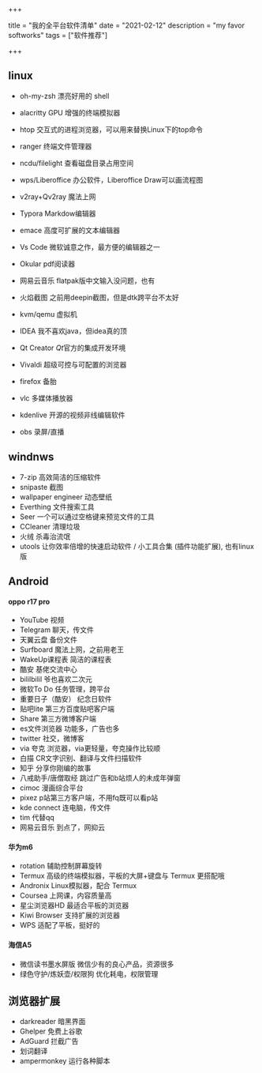 +++

title = "我的全平台软件清单"
date = "2021-02-12"
description = "my favor softworks"
tags = ["软件推荐"]

+++

## linux

- oh-my-zsh	漂亮好用的 shell

- alacritty	GPU 增强的终端模拟器

- htop	交互式的进程浏览器，可以用来替换Linux下的top命令

- ranger	终端文件管理器

- ncdu/filelight	查看磁盘目录占用空间

- wps/Liberoffice	办公软件，Liberoffice Draw可以画流程图

  <!--more-->

- v2ray+Qv2ray	魔法上网

- Typora	Markdow编辑器

- emace	高度可扩展的文本编辑器

- Vs Code	微软诚意之作，最方便的编辑器之一

- Okular	pdf阅读器

- 网易云音乐	flatpak版中文输入没问题，也有

- 火焰截图	之前用deepin截图，但是dtk跨平台不太好

- kvm/qemu	虚拟机

- IDEA	我不喜欢java，但idea真的顶

- Qt Creator	*Qt*官方的集成开发环境

- Vivaldi	超级可控与可配置的浏览器

- firefox	备胎

- vlc	多媒体播放器

- kdenlive	开源的视频非线编辑软件

- obs	录屏/直播

## windnws

- 7-zip 高效简洁的压缩软件
- snipaste 截图
- wallpaper engineer 动态壁纸
- Everthing 文件搜索工具
- Seer 一个可以通过空格键来预览文件的工具
- CCleaner 清理垃圾
- 火绒 杀毒治流氓
- utools  让你效率倍增的快速启动软件 / 小工具合集 (插件功能扩展), 也有linux版

## Android

#### oppo r17 pro

- YouTube	视频
- Telegram	聊天，传文件
- 天翼云盘	备份文件
- Surfboard	魔法上网，之前用老王
- WakeUp课程表	简洁的课程表
- 酷安	基佬交流中心
- bililbilil	爷也喜欢二次元
- 微软To Do	任务管理，跨平台
- 重要日子（酷安）	纪念日软件	
- 贴吧lite	第三方百度贴吧客户端
- Share	第三方微博客户端
- es文件浏览器	功能多，广告也多
- twitter	社交，微博客
- via 夸克	浏览器，via更轻量，夸克操作比较顺
- 白描	CR文字识别、翻译与文件扫描软件
- 知乎	分享你刚编的故事
- 八戒助手/唐僧取经	跳过广告和b站烦人的未成年弹窗
- cimoc	漫画综合平台
- pixez	p站第三方客户端，不用fq既可以看p站
- kde connect	连电脑，传文件
- tim	代替qq
- 网易云音乐	到点了，网抑云

#### 华为m6

- rotation	辅助控制屏幕旋转
- Termux	高级的终端模拟器，平板的大屏+键盘与 Termux 更搭配哦
- Andronix	Linux模拟器，配合 Termux
- Coursea	上网课，内容质量高
- 星尘浏览器HD 	最适合平板的浏览器
- Kiwi Browser	支持扩展的浏览器
- WPS	适配了平板，挺好的

#### 海信A5

- 微信读书墨水屏版	微信少有的良心产品，资源很多
- 绿色守护/炼妖壶/权限狗	优化耗电，权限管理



## 浏览器扩展

- darkreader	暗黑界面
- Ghelper	免费上谷歌
- AdGuard	拦截广告
- 划词翻译
- ampermonkey	运行各种脚本
